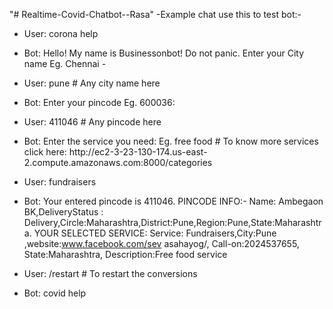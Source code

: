 "# Realtime-Covid-Chatbot--Rasa" 
-Example chat use this to test bot:-

- User:   corona help
- Bot:    Hello! My name is Businessonbot!
          Do not panic. Enter your City name Eg. Chennai -
- User:   pune                                                  # Any city name here
- Bot:    Enter your pincode Eg. 600036:
- User:   411046                                                # Any pincode here
- Bot:    Enter the service you need: Eg. free food     # To know more services click here: http://ec2-3-23-130-174.us-east-           2.compute.amazonaws.com:8000/categories
- User:   fundraisers    
- Bot:    Your entered pincode is 411046. PINCODE INFO:- Name: Ambegaon BK,DeliveryStatus
        : Delivery,Circle:Maharashtra,District:Pune,Region:Pune,State:Maharashtra. YOUR
         SELECTED SERVICE: Service: Fundraisers,City:Pune ,website:www.facebook.com/sev
        asahayog/, Call-on:2024537655, State:Maharashtra, Description:Free food service


- User:   /restart                                               # To restart the conversions
- Bot:    covid help
